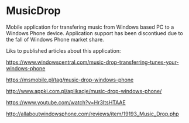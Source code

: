 # MusicDrop
Mobile application for transfering music from Windows based PC to a Windows Phone device. Application support has been discontiued due to the fall of Windows Phone market share.

Liks to published articles about this application:

https://www.windowscentral.com/music-drop-transferring-tunes-your-windows-phone

https://msmobile.pl/tag/music-drop-windows-phone

http://www.appki.com.pl/aplikacje/music-drop-windows-phone/

https://www.youtube.com/watch?v=Hr3ItsHTAAE

http://allaboutwindowsphone.com/reviews/item/19193_Music_Drop.php

